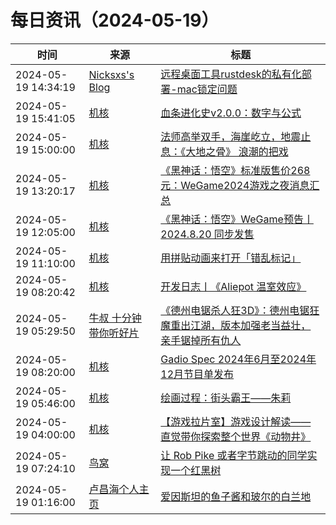 ﻿# 每日资讯（2024-05-19）

|时间|来源|标题|
|---|---|---|
|2024-05-19 14:34:19|[Nicksxs's Blog](https://nicksxs.me/atom.xml)|[远程桌面工具rustdesk的私有化部署-mac锁定问题](https://nicksxs.me/2024/05/19/%E8%BF%9C%E7%A8%8B%E6%A1%8C%E9%9D%A2%E5%B7%A5%E5%85%B7rustdesk%E7%9A%84%E7%A7%81%E6%9C%89%E5%8C%96%E9%83%A8%E7%BD%B2-mac%E9%94%81%E5%AE%9A%E9%97%AE%E9%A2%98/)|
|2024-05-19 15:41:05|[机核](https://www.gcores.com/rss)|[血条进化史v2.0.0：数字与公式](https://www.gcores.com/articles/182078)|
|2024-05-19 15:00:00|[机核](https://www.gcores.com/rss)|[法师高举双手，海崖屹立，地震止息：《大地之骨》 浪潮的把戏](https://www.gcores.com/radios/182096)|
|2024-05-19 13:20:17|[机核](https://www.gcores.com/rss)|[《黑神话：悟空》标准版售价268元：WeGame2024游戏之夜消息汇总](https://www.gcores.com/articles/182103)|
|2024-05-19 12:05:00|[机核](https://www.gcores.com/rss)|[《黑神话：悟空》WeGame预告丨2024.8.20 同步发售](https://www.gcores.com/videos/182094)|
|2024-05-19 11:10:00|[机核](https://www.gcores.com/rss)|[用拼贴动画来打开「错乱标记」](https://www.gcores.com/videos/182091)|
|2024-05-19 08:20:42|[机核](https://www.gcores.com/rss)|[开发日志丨《Aliepot 温室效应》](https://www.gcores.com/articles/182089)|
|2024-05-19 05:29:50|[牛叔 十分钟带你听好片](https://getpodcast.xyz/data/ximalaya/11534451.xml)|[《德州电锯杀人狂3D》：德州电锯狂魔重出江湖，版本加强老当益壮，亲手锯掉所有仇人](https://www.ximalaya.com/sound/729677470)|
|2024-05-19 08:20:00|[机核](https://www.gcores.com/rss)|[Gadio Spec 2024年6月至2024年12月节目单发布](https://www.gcores.com/articles/182045)|
|2024-05-19 05:46:00|[机核](https://www.gcores.com/rss)|[绘画过程：街头霸王——朱莉](https://www.gcores.com/videos/182082)|
|2024-05-19 04:00:00|[机核](https://www.gcores.com/rss)|[【游戏拉片室】游戏设计解读——直觉带你探索整个世界《动物井》](https://www.gcores.com/videos/182083)|
|2024-05-19 07:24:10|[鸟窝](https://colobu.com/atom.xml)|[让 Rob Pike 或者字节跳动的同学实现一个红黑树](https://colobu.com/2024/05/19/let-Rob-Pike-write-a-Red-Black-tree/)|
|2024-05-19 01:16:00|[卢昌海个人主页](https://www.changhai.org//feed.xml)|[爱因斯坦的鱼子酱和玻尔的白兰地](https://www.youtube.com/shorts/d1TWvGX0rXs)|
